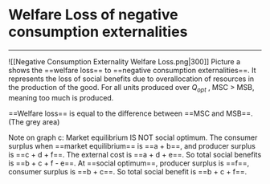 # Welfare Loss of negative consumption externalities
---
![[Negative Consumption Externality Welfare Loss.png|300]]
Picture a shows the ==welfare loss== to ==negative consumption externalities==. It represents the loss of social benefits due to overallocation of resources in the production of the good. For all units produced over $Q_{opt}$ , MSC > MSB, meaning too much is produced.

==Welfare loss== is equal to the difference between ==MSC and MSB==. (The grey area)

Note on graph c: Market equilibrium IS NOT social optimum. The consumer surplus when ==market equilibrium== is ==a + b==, and producer surplus is ==c + d + f==. The external cost is ==a + d + e==. So total social benefits is ==b + c + f - e==. At ==social optimum==, producer surplus is ==f==, consumer surplus is ==b + c==. So total social benefit is ==b +  c + f==.